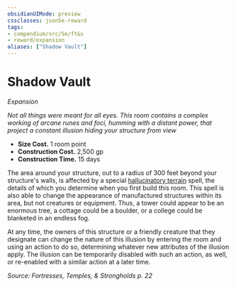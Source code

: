 ```yaml
---
obsidianUIMode: preview
cssclasses: json5e-reward
tags:
- compendium/src/5e/ft&s
- reward/expansion
aliases: ["Shadow Vault"]
---
```

# Shadow Vault
*Expansion*  

*Not all things were meant for all eyes. This room contains a complex working of arcane runes and foci, humming with a distant power, that project a constant illusion hiding your structure from view*

- **Size Cost.** 1 room point  
- **Construction Cost.** 2,500 gp  
- **Construction Time.** 15 days  

The area around your structure, out to a radius of 300 feet beyond your structure's walls, is affected by a special [hallucinatory terrain](2-Mechanics/CLI/spells/hallucinatory-terrain.md) spell, the details of which you determine when you first build this room. This spell is also able to change the appearance of manufactured structures within its area, but not creatures or equipment. Thus, a tower could appear to be an enormous tree, a cottage could be a boulder, or a college could be blanketed in an endless fog.

At any time, the owners of this structure or a friendly creature that they designate can change the nature of this illusion by entering the room and using an action to do so, determining whatever new attributes of the illusion apply. The illusion can be temporarily disabled with such an action, as well, or re-enabled with a similar action at a later time.

*Source: Fortresses, Temples, & Strongholds p. 22*